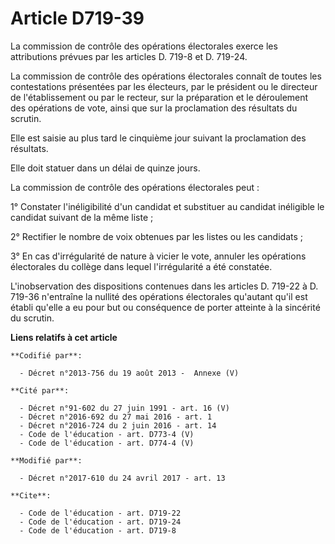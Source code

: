 # Article D719-39

La commission de contrôle des opérations électorales exerce les attributions prévues par les articles D. 719-8 et D. 719-24. 

La commission de contrôle des opérations électorales connaît de toutes les contestations présentées par les électeurs, par le
président ou le directeur de l'établissement ou par le recteur, sur la préparation et le déroulement des opérations de vote,
ainsi que sur la proclamation des résultats du scrutin. 

Elle est saisie au plus tard le cinquième jour suivant la proclamation des résultats. 

Elle doit statuer dans un délai de quinze jours. 

La commission de contrôle des opérations électorales peut : 

1° Constater l'inéligibilité d'un candidat et substituer au candidat inéligible le candidat suivant de la même liste ; 

2° Rectifier le nombre de voix obtenues par les listes ou les candidats ; 

3° En cas d'irrégularité de nature à vicier le vote, annuler les opérations électorales du collège dans lequel l'irrégularité
a été constatée. 

L'inobservation des dispositions contenues dans les articles D. 719-22 à D. 719-36 n'entraîne la nullité des opérations
électorales qu'autant qu'il est établi qu'elle a eu pour but ou conséquence de porter atteinte à la sincérité du scrutin.

**Liens relatifs à cet article**

	**Codifié par**:

	  - Décret n°2013-756 du 19 août 2013 -  Annexe (V)

	**Cité par**:

	  - Décret n°91-602 du 27 juin 1991 - art. 16 (V)
	  - Décret n°2016-692 du 27 mai 2016 - art. 1
	  - Décret n°2016-724 du 2 juin 2016 - art. 14
	  - Code de l'éducation - art. D773-4 (V)
	  - Code de l'éducation - art. D774-4 (V)

	**Modifié par**:

	  - Décret n°2017-610 du 24 avril 2017 - art. 13

	**Cite**:

	  - Code de l'éducation - art. D719-22
	  - Code de l'éducation - art. D719-24
	  - Code de l'éducation - art. D719-8
